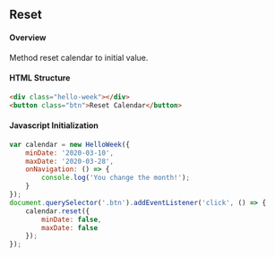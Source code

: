 ## Reset

#### Overview
Method reset calendar to initial value.

#### HTML Structure
```html
<div class="hello-week"></div>
<button class="btn">Reset Calendar</button>
```

#### Javascript Initialization
```js
var calendar = new HelloWeek({
    minDate: '2020-03-10',
    maxDate: '2020-03-28',
    onNavigation: () => {
        console.log('You change the month!');
    }
});
document.querySelector('.btn').addEventListener('click', () => {
    calendar.reset({
        minDate: false,
        maxDate: false
    });
});
```
